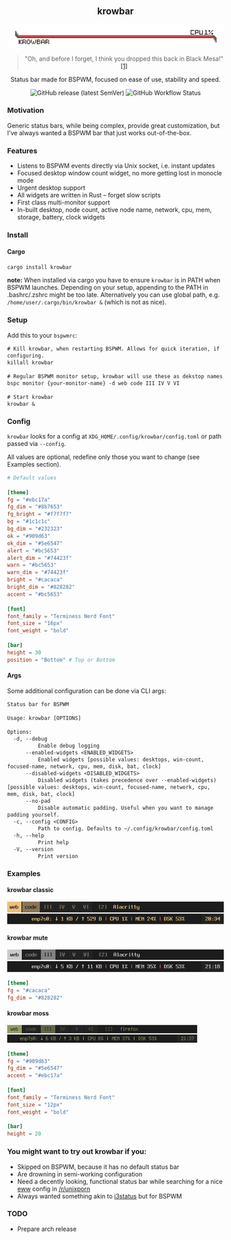 <h2 align=center> <b>krowbar</b> </h2>

<p align="center"> <img alt="GitHub release (latest SemVer)" src="https://github.com/bloznelis/krowbar/blob/master/images/krowbarx2.png"> </p>
<div align="center">

> "Oh, and before I forget, I think you dropped this back in Black Mesa!" [[1]](https://half-life.fandom.com/wiki/Crowbar)

</div>
<p align=center> Status bar made for BSPWM, focused on ease of use, stability and speed. </p>
<p align=center> <img alt="GitHub release (latest SemVer)" src="https://img.shields.io/github/v/release/bloznelis/krowbar"> <img alt="GitHub Workflow Status" src="https://img.shields.io/github/actions/workflow/status/bloznelis/krowbar/ci.yaml"> </p>


### Motivation
Generic status bars, while being complex, provide great customization, but I've always wanted a BSPWM bar that just works out-of-the-box.

### Features
* Listens to BSPWM events directly via Unix socket, i.e. instant updates
* Focused desktop window count widget, no more getting lost in monocle mode
* Urgent desktop support
* All widgets are written in Rust – forget slow scripts
* First class multi-monitor support
* In-built desktop, node count, active node name, network, cpu, mem, storage, battery, clock widgets

### Install
#### Cargo
`cargo install krowbar`

**note:** When installed via cargo you have to ensure `krowbar` is in PATH when BSPWM launches. Depending on your setup, appending to the PATH in .bashrc/.zshrc might be too late. Alternatively you can use global path, e.g. `/home/user/.cargo/bin/krowbar &` (which is not as nice).

### Setup
Add this to your `bspwmrc`:
```
# Kill krowbar, when restarting BSPWM. Allows for quick iteration, if configuring.
killall krowbar

# Regular BSPWM monitor setup, krowbar will use these as dekstop names
bspc monitor {your-monitor-name} -d web code III IV V VI

# Start krowbar
krowbar &
```

### Config
`krowbar` looks for a config at `XDG_HOME/.config/krowbar/config.toml` or path passed via `--config`.

All values are optional, redefine only those you want to change (see Examples section).
``` toml
# Default values

[theme]
fg = "#ebc17a"
fg_dim = "#8b7653"
fg_bright = "#f7f7f7"
bg = "#1c1c1c"
bg_dim = "#232323"
ok = "#909d63"
ok_dim = "#5e6547"
alert = "#bc5653"
alert_dim = "#74423f"
warn = "#bc5653"
warn_dim = "#74423f"
bright = "#cacaca"
bright_dim = "#828282"
accent = "#bc5653"

[font]
font_family = "Terminess Nerd Font"
font_size = "16px"
font_weight = "bold"

[bar]
height = 30
position = "Bottom" # Top or Bottom
```
#### Args
Some additional configuration can be done via CLI args:
```
Status bar for BSPWM

Usage: krowbar [OPTIONS]

Options:
  -d, --debug
          Enable debug logging
      --enabled-widgets <ENABLED_WIDGETS>
          Enabled widgets [possible values: desktops, win-count, focused-name, network, cpu, mem, disk, bat, clock]
      --disabled-widgets <DISABLED_WIDGETS>
          Disabled widgets (takes precedence over --enabled-widgets) [possible values: desktops, win-count, focused-name, network, cpu, mem, disk, bat, clock]
      --no-pad
          Disable automatic padding. Useful when you want to manage padding yourself.
  -c, --config <CONFIG>
          Path to config. Defaults to ~/.config/krowbar/config.toml
  -h, --help
          Print help
  -V, --version
          Print version
```

### Examples
#### krowbar classic
![](https://github.com/bloznelis/krowbar/blob/master/images/krowbar-classic-1.png)
![](https://github.com/bloznelis/krowbar/blob/master/images/krowbar-classic-2.png)

#### krowbar mute
![](https://github.com/bloznelis/krowbar/blob/master/images/krowbar-gray-1.png)
![](https://github.com/bloznelis/krowbar/blob/master/images/krowbar-gray-2.png)

```toml
[theme]
fg = "#cacaca"
fg_dim = "#828282"
```


#### krowbar moss
![](https://github.com/bloznelis/krowbar/blob/master/images/krowbar-moss-1.png)
![](https://github.com/bloznelis/krowbar/blob/master/images/krowbar-moss-2.png)

```toml
[theme]
fg = "#909d63"
fg_dim = "#5e6547"
accent = "#ebc17a"

[font]
font_family = "Terminess Nerd Font"
font_size = "12px"
font_weight = "bold"

[bar]
height = 20
```

### You might want to try out krowbar if you:
- Skipped on BSPWM, because it has no default status bar
- Are drowning in semi-working configuration
- Need a decently looking, functional status bar while searching for a nice [eww](https://github.com/elkowar/eww) config in [/r/unixporn](https://www.reddit.com/r/unixporn/)
- Always wanted something akin to [i3status](https://i3wm.org/docs/i3status.html) but for BSPWM

### TODO
- Prepare arch release

